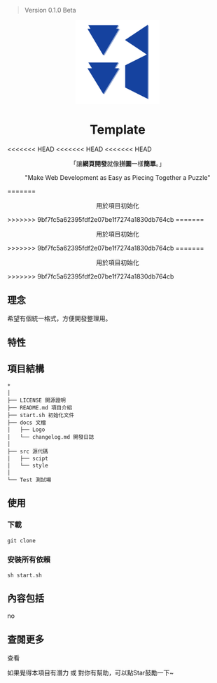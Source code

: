 > Version 0.1.0 Beta

<p align="center">
    <img width="192px" src="./docs/Logo/CY_Logo_Q2.png" >
</p>
<h1 align="center"><b>Template</b></h1>

<<<<<<< HEAD
<<<<<<< HEAD
<<<<<<< HEAD
<!-- 讓網頁開發就像拼圖一樣簡單 -->
<p align="center">「讓<b>網頁開發</b>就像<b>拼圖</b>一樣<b>簡單</b>。」</p>
<p align="center"> "Make Web Development as Easy as Piecing Together a Puzzle" </p>
=======
<p align="center">用於項目初始化</p>
>>>>>>> 9bf7fc5a62395fdf2e07be1f7274a1830db764cb
=======
<p align="center">用於項目初始化</p>
>>>>>>> 9bf7fc5a62395fdf2e07be1f7274a1830db764cb
=======
<p align="center">用於項目初始化</p>
>>>>>>> 9bf7fc5a62395fdf2e07be1f7274a1830db764cb

## 理念
希望有個統一格式，方便開發整理用。

## 特性

## 項目結構
```
*
│
├── LICENSE 開源證明
├── README.md 項目介紹
├── start.sh 初始化文件
├── docs 文檔
│   ├── Logo
│   └── changelog.md 開發日誌
│
├── src 源代碼
│   ├── scipt 
│   └── style 
│
└── Test 測試場
```

## 使用
### 下載
```
git clone 
```
### 安裝所有依賴
```
sh start.sh
```

## 內容包括
no

## 查閱更多
查看 []()  

如果覺得本項目有潛力 或 對你有幫助，可以點Star鼓勵一下~